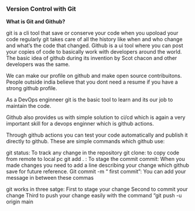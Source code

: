 ### Version Control with Git

**What is Git and Github?** 

git is a cli tool that save or conserve your code when you upoload your code regularly git 
takes care of all the history like when and who change and what’s the code that changed. 
Github is a ui tool where you can post your copies of code to basically work with developers 
around the world. The basic idea of github during its invention by Scot chacon and other 
developers was the same. 


We can make our profile on github and make open source contribuitons. People outside india believe 
that you dont need a resume if you have a strong github profile. 

As a DevOps enginneer git is the basic tool to learn and its our job to maintain the code.
 
Github also provides us with simple solution to ci/cd which is again a very important skill for a 
devops enginner which is github actions.

Through github actions you can test your code automatically and publish it directly to github. 
These are simple commands which github use:

git status: To track any change in the repository
git clone: to copy code from remote to local pc
git add . : To stage the commit 
commit: When you made changes you need to add a line describing your change which github
save for future reference. 
Git commit -m “ first commit”: You can add your message in between these commas

git works in three satge:
First to stage your change 
Second to commit your  change
Third to push your change easily with the command “git push -u origin main
